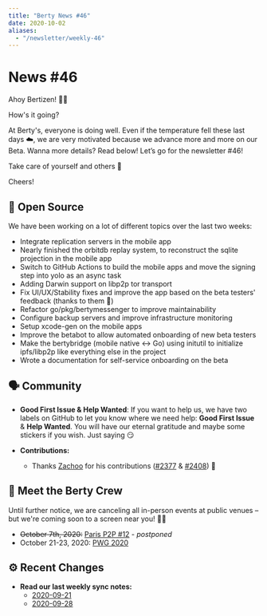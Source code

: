 ```yaml
---
title: "Berty News #46"
date: 2020-10-02
aliases:
  - "/newsletter/weekly-46"
---
```



# News #46

Ahoy Bertizen! 🏴‍☠️

How's it going?

At Berty's, everyone is doing well. Even if the temperature fell these last days ☁️, we are very motivated because we advance more and more on our Beta. Wanna more details? Read below! Let’s go for the newsletter #46!

Take care of yourself and others 🧡

Cheers!

## 🚀 Open Source

We have been working on a lot of different topics over the last two weeks:
* Integrate replication servers in the mobile app
* Nearly finished the orbitdb replay system, to reconstruct the sqlite projection in the mobile app
* Switch to GitHub Actions to build the mobile apps and move the signing step into yolo as an async task
* Adding Darwin support on libp2p tor transport
* Fix UI/UX/Stability fixes and improve the app based on the beta testers' feedback (thanks to them 🙏)
* Refactor go/pkg/bertymessenger to improve maintainability
* Configure backup servers and improve infrastructure monitoring
* Setup xcode-gen on the mobile apps
* Improve the betabot to allow automated onboarding of new beta testers
* Make the bertybridge (mobile native <-> Go) using initutil to initialize ipfs/libp2p like everything else in the project
* Wrote a documentation for self-service onboarding on the beta

## 🗣️ Community

* **Good First Issue & Help Wanted**: If you want to help us, we have two labels on GitHub to let you know where we need help: **Good First Issue** & **Help Wanted**. You will have our eternal gratitude and maybe some stickers if you wish. Just saying 😏

* **Contributions:**
    * Thanks [Zachoo](https://github.com/zachoooo) for his contributions ([#2377](https://github.com/berty/berty/pull/2377) & [#2408](https://github.com/berty/berty/pull/2408)) 🙏

## 🎉 Meet the Berty Crew

Until further notice, we are canceling all in-person events at public venues – but we're coming soon to a screen near you! 🚧🚧

* ~~October 7th, 2020:~~ [Paris P2P #12](https://p2p.paris/en/event/monthly-12/) - *postponed*
* October 21-23, 2020: [PWG 2020](https://www.planetiers.com/worldgathering/)

## ⚙️ Recent Changes

* **Read our last weekly sync notes:**
    * [2020-09-21](https://github.com/berty/community/blob/master/meeting-notes/2020/Q3/2020-09-21--staff-team-weekly-sync.md)
    * [2020-09-28](https://github.com/berty/community/blob/master/meeting-notes/2020/Q3/2020-09-28--staff-team-weekly-sync.md)

